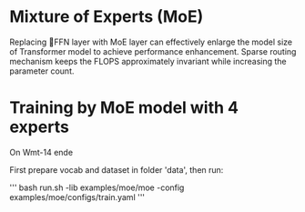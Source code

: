 # Mixture of Experts (MoE)

Replacing FFN layer with MoE layer can effectively enlarge the model size of Transformer model to achieve performance enhancement.
Sparse routing mechanism keeps the FLOPS approximately invariant while increasing the parameter count.

# Training by MoE model with 4 experts

On Wmt-14 ende

First prepare vocab and dataset in folder 'data', then run:

'''
bash run.sh -lib examples/moe/moe -config examples/moe/configs/train.yaml
'''
